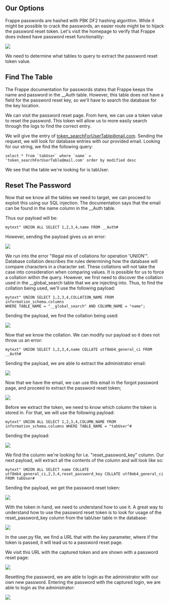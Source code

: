 ## Our Options
Frappe passwords are hashed with PBK DF2 hashing algorithm.
While it might be possible to crack the passwords, an easier route might be to hijack the password reset token.
Let's visit the homepage to verify that Frappe does indeed have password reset functionality:

![](../../03.%20Screenshots/t5-ss24.png)

We need to determine what tables to query to extract the password reset token value.

## Find The Table
The Frappe documentation for passwords states that Frappe keeps the name and password in the \_\_Auth table.
However, this table does not have a field for the password reset key, so we'll have to search the database for the key location.

We can visit the password reset page.
From here, we can use a token value to reset the password.
This token will allow us to more easily search through the logs to find the correct entry.

We will give the entry of token_searchForUserTable@mail.com.
Sending the request, we will look for database entries with our provided email.
Looking for our string, we find the following query:

```mysql
select * from `tabUser` where `name` = 'token_searchForUserTable@mail.com' order by modified desc
```

We see that the table we're looking for is tabUser.

## Reset The Password
Now that we know all the tables we need to target, we can proceed to exploit this using our SQL injection.
The documentation says that the email can be found in the name column in the \_\_Auth table.

Thus our payload will be:
```mysql
mytext" UNION ALL SELECT 1,2,3,4,name FROM __Auth#
```

However, sending the payload gives us an error:

![](../../03.%20Screenshots/t5-ss25.png)

We run into the error "Illegal mix of collations for operation 'UNION'".
Database collation describes the rules determining how the database will compare characters in a character set.
These collations will not take the case into consideration when comparing values.
It is possible for us to force a collation within the query. However, we first need to discover the collation used in the \_\_global_search table that we are injecting into.
Thus, to find the collation being used, we'll use the following payload:

```mysql
mytext" UNION SELECT 1,2,3,4,COLLATION_NAME FROM information_schema.columns 
WHERE TABLE_NAME = "__global_search" AND COLUMN_NAME = "name";
```

Sending the payload, we find the collation being used:

![](../../03.%20Screenshots/t5-ss26.png)

Now that we know the collation.
We can modify our payload so it does not throw us an error:

```mysql
mytext" UNION SELECT 1,2,3,4,name COLLATE utf8mb4_general_ci FROM __Auth#
```

Sending the payload, we are able to extract the administrator email:

![](../../03.%20Screenshots/t5-ss27.png)

Now that we have the email, we can use this email in the forgot password page, and proceed to extract the password reset token;

![](../../03.%20Screenshots/t5-ss29.png)

Before we extract the token, we need to know which column the token is stored in.
For that, we will use the following payload:

```mysql
mytext" UNION ALL SELECT 1,2,3,4,COLUMN_NAME FROM information_schema.columns WHERE TABLE_NAME = "tabUser"#
```

Sending the payload:

![](../../03.%20Screenshots/t5-ss28.png)

We find the column we're looking for i.e. "reset_password_key" column.
Our next payload, will extract all the contents of the column and will look like so:

```mysql
mytext" UNION ALL SELECT name COLLATE utf8mb4_general_ci,2,3,4,reset_password_key COLLATE utf8mb4_general_ci FROM tabUser#
```

Sending the payload, we get the password reset token:

![](../../03.%20Screenshots/t5-ss30.png)

With the token in hand, we need to understand how to use it.
A great way to understand how to use the password reset token is to look for usage of the reset_password_key column from the tabUser table in the database:

![](../../03.%20Screenshots/t5-ss31.png)

In the user.py file, we find a URL that with the key parameter, where if the token is passed, it will lead us to a password reset page.

We visit this URL with the captured token and are shown with a password reset page:

![](../../03.%20Screenshots/t5-ss32.png)

Resetting the password, we are able to login as the administrator with our own new password.
Entering the password with the captured login, we are able to login as the administrator:

![](../../03.%20Screenshots/t5-ss33.png)